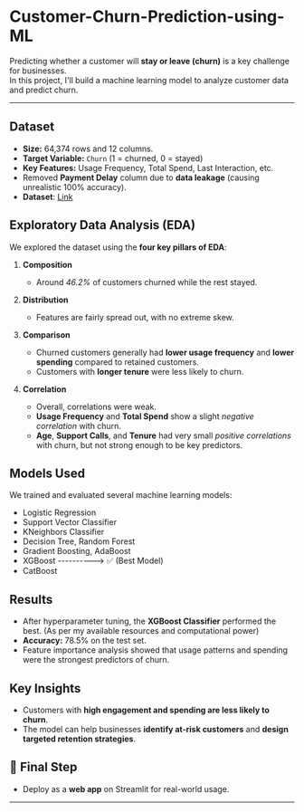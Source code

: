 # Customer-Churn-Prediction-using-ML

Predicting whether a customer will **stay or leave (churn)** is a key challenge for businesses.  
In this project, I'll build a machine learning model to analyze customer data and predict churn.

---

## Dataset

* **Size:** 64,374 rows and 12 columns.
* **Target Variable:** `Churn` (1 = churned, 0 = stayed)
* **Key Features:** Usage Frequency, Total Spend, Last Interaction, etc.
* Removed **Payment Delay** column due to **data leakage** (causing unrealistic 100% accuracy).
* **Dataset**: [Link](https://www.kaggle.com/datasets/muhammadshahidazeem/customer-churn-dataset/data)

## Exploratory Data Analysis (EDA)

We explored the dataset using the **four key pillars of EDA**:

1. **Composition**

   * Around *46.2%* of customers churned while the rest stayed.

2. **Distribution**

   * Features are fairly spread out, with no extreme skew.

3. **Comparison**

   * Churned customers generally had **lower usage frequency** and **lower spending** compared to retained customers.
   * Customers with **longer tenure** were less likely to churn.

4. **Correlation**

   * Overall, correlations were weak.
   * **Usage Frequency** and **Total Spend** show a slight *negative correlation* with churn.
   * **Age**, **Support Calls**, and **Tenure** had very small *positive correlations* with churn, but not strong enough to be key predictors.

## Models Used

We trained and evaluated several machine learning models:

* Logistic Regression
* Support Vector Classifier
* KNeighbors Classifier
* Decision Tree, Random Forest
* Gradient Boosting, AdaBoost
* XGBoost     ---------->     ✅ (Best Model)
* CatBoost

## Results

* After hyperparameter tuning, the **XGBoost Classifier** performed the best. (As per my available resources and computational power)
* **Accuracy:** 78.5% on the test set.
* Feature importance analysis showed that usage patterns and spending were the strongest predictors of churn.

## Key Insights

* Customers with **high engagement and spending are less likely to churn**.
* The model can help businesses **identify at-risk customers** and **design targeted retention strategies**.

## 📌 Final Step

* Deploy as a **web app** on Streamlit for real-world usage.

---
